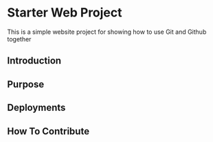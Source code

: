 # Starter Web Project

This is a simple website project for showing how to use Git and Github together

## Introduction

## Purpose

## Deployments

## How To Contribute